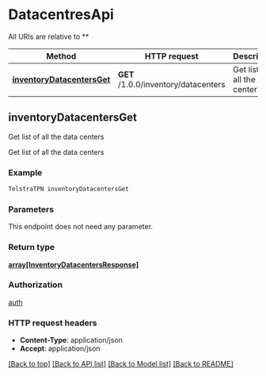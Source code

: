 # DatacentresApi

All URIs are relative to **

Method | HTTP request | Description
------------- | ------------- | -------------
[**inventoryDatacentersGet**](DatacentresApi.md#inventoryDatacentersGet) | **GET** /1.0.0/inventory/datacenters | Get list of all the data centers


## **inventoryDatacentersGet**

Get list of all the data centers

Get list of all the data centers

### Example
```bash
TelstraTPN inventoryDatacentersGet
```

### Parameters
This endpoint does not need any parameter.

### Return type

[**array[InventoryDatacentersResponse]**](InventoryDatacentersResponse.md)

### Authorization

[auth](../README.md#auth)

### HTTP request headers

 - **Content-Type**: application/json
 - **Accept**: application/json

[[Back to top]](#) [[Back to API list]](../README.md#documentation-for-api-endpoints) [[Back to Model list]](../README.md#documentation-for-models) [[Back to README]](../README.md)


